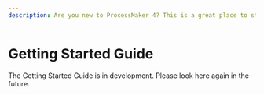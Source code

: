 ```yaml
---
description: Are you new to ProcessMaker 4? This is a great place to start.
---
```


# Getting Started Guide

The Getting Started Guide is in development. Please look here again in the future.

